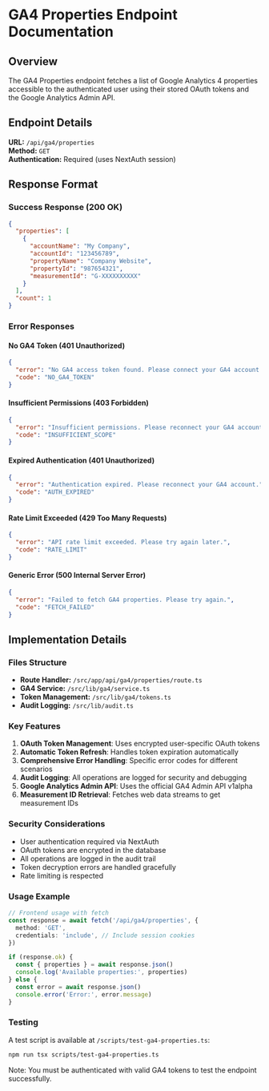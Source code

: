 # GA4 Properties Endpoint Documentation

## Overview
The GA4 Properties endpoint fetches a list of Google Analytics 4 properties accessible to the authenticated user using their stored OAuth tokens and the Google Analytics Admin API.

## Endpoint Details

**URL:** `/api/ga4/properties`  
**Method:** `GET`  
**Authentication:** Required (uses NextAuth session)

## Response Format

### Success Response (200 OK)
```json
{
  "properties": [
    {
      "accountName": "My Company",
      "accountId": "123456789",
      "propertyName": "Company Website",
      "propertyId": "987654321",
      "measurementId": "G-XXXXXXXXXX"
    }
  ],
  "count": 1
}
```

### Error Responses

#### No GA4 Token (401 Unauthorized)
```json
{
  "error": "No GA4 access token found. Please connect your GA4 account first.",
  "code": "NO_GA4_TOKEN"
}
```

#### Insufficient Permissions (403 Forbidden)
```json
{
  "error": "Insufficient permissions. Please reconnect your GA4 account with analytics permissions.",
  "code": "INSUFFICIENT_SCOPE"
}
```

#### Expired Authentication (401 Unauthorized)
```json
{
  "error": "Authentication expired. Please reconnect your GA4 account.",
  "code": "AUTH_EXPIRED"
}
```

#### Rate Limit Exceeded (429 Too Many Requests)
```json
{
  "error": "API rate limit exceeded. Please try again later.",
  "code": "RATE_LIMIT"
}
```

#### Generic Error (500 Internal Server Error)
```json
{
  "error": "Failed to fetch GA4 properties. Please try again.",
  "code": "FETCH_FAILED"
}
```

## Implementation Details

### Files Structure
- **Route Handler:** `/src/app/api/ga4/properties/route.ts`
- **GA4 Service:** `/src/lib/ga4/service.ts`
- **Token Management:** `/src/lib/ga4/tokens.ts`
- **Audit Logging:** `/src/lib/audit.ts`

### Key Features
1. **OAuth Token Management**: Uses encrypted user-specific OAuth tokens
2. **Automatic Token Refresh**: Handles token expiration automatically
3. **Comprehensive Error Handling**: Specific error codes for different scenarios
4. **Audit Logging**: All operations are logged for security and debugging
5. **Google Analytics Admin API**: Uses the official GA4 Admin API v1alpha
6. **Measurement ID Retrieval**: Fetches web data streams to get measurement IDs

### Security Considerations
- User authentication required via NextAuth
- OAuth tokens are encrypted in the database
- All operations are logged in the audit trail
- Token decryption errors are handled gracefully
- Rate limiting is respected

### Usage Example

```typescript
// Frontend usage with fetch
const response = await fetch('/api/ga4/properties', {
  method: 'GET',
  credentials: 'include', // Include session cookies
})

if (response.ok) {
  const { properties } = await response.json()
  console.log('Available properties:', properties)
} else {
  const error = await response.json()
  console.error('Error:', error.message)
}
```

### Testing
A test script is available at `/scripts/test-ga4-properties.ts`:

```bash
npm run tsx scripts/test-ga4-properties.ts
```

Note: You must be authenticated with valid GA4 tokens to test the endpoint successfully.